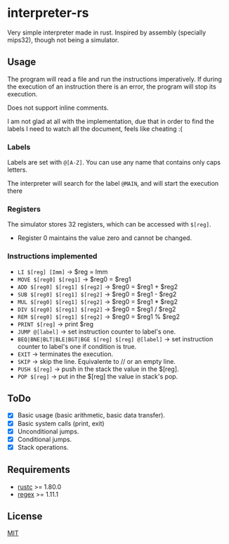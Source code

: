 
# interpreter-rs

Very simple interpreter made in rust. Inspired by assembly (specially mips32), though not being a simulator.

## Usage
The program will read a file and run the instructions imperatively. If during the execution of an instruction there is an error, the program will stop its execution.  

Does not support inline comments.  

I am not glad at all with the implementation, due that in order to find the labels I need to watch all the document, feels like cheating :\(

### Labels
Labels are set with ```@[A-Z]```. You can use any name that contains only caps letters.  

The interpreter will search for the label ```@MAIN```, and will start the execution there  

### Registers
The simulator stores 32 registers, which can be accessed with ```$[reg]```.  
- Register 0 maintains the value zero and cannot be changed.

### Instructions implemented
- ```LI $[reg] [Imm]``` -> $reg = Imm
- ```MOVE $[reg0] $[reg1]``` -> $reg0 = $reg1
- ```ADD $[reg0] $[reg1] $[reg2]``` -> $reg0 = $reg1 + $reg2
- ```SUB $[reg0] $[reg1] $[reg2]``` -> $reg0 = $reg1 - $reg2
- ```MUL $[reg0] $[reg1] $[reg2]``` -> $reg0 = $reg1 * $reg2
- ```DIV $[reg0] $[reg1] $[reg2]``` -> $reg0 = $reg1 / $reg2
- ```REM $[reg0] $[reg1] $[reg2]``` -> $reg0 = $reg1 % $reg2
- ```PRINT $[reg]``` -> print $reg
- ```JUMP @[label]``` -> set instruction counter to label's one.
- ```BEQ|BNE|BLT|BLE|BGT|BGE $[reg] $[reg] @[label]``` -> set instruction counter to label's one if condition is true.
- ```EXIT``` -> terminates the execution.
- ```SKIP``` -> skip the line. Equivalente to // or an empty line.
- ```PUSH $[reg]``` -> push in the stack the value in the $\[reg\].
- ```POP $[reg]``` -> put in the $\[reg\] the value in stack's pop. 

## ToDo
- [x]  Basic usage (basic arithmetic, basic data transfer).
- [x]  Basic system calls (print, exit)
- [x]  Unconditional jumps.
- [x]  Conditional jumps.
- [x]  Stack operations.

## Requirements
- [rustc](https://www.rust-lang.org/) >= 1.80.0
- [regex](https://crates.io/crates/regex) >= 1.11.1

## License
[MIT](https://choosealicense.com/licenses/mit/)
